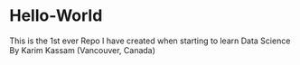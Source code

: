 # Hello-World
This is the 1st ever Repo I have created when starting to learn Data Science
By Karim Kassam (Vancouver, Canada)
